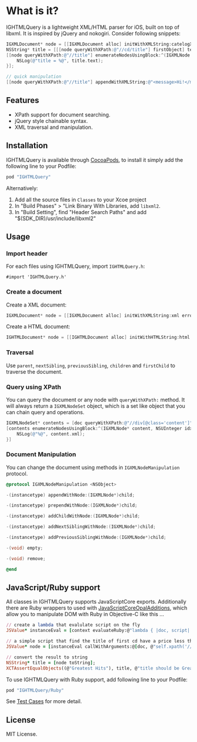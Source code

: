 # What is it?

IGHTMLQuery is a lightweight XML/HTML parser for iOS, built on top of libxml. It is inspired by jQuery and nokogiri. Consider following snippets:

```objective-c
IGXMLDocument* node = [[IGXMLDocument alloc] initWithXMLString:catelogXml error:nil];
NSString* title = [[[node queryWithXPath:@"//cd/title"] firstObject] text];
[[node queryWithXPath:@"//title"] enumerateNodesUsingBlock:^(IGXMLNode *title, NSUInteger idx, BOOL *stop) {
    NSLog(@"title = %@", title.text);
}];

// quick manipulation
[[node queryWithXPath:@"//title"] appendWithXMLString:@"<message>Hi!</message>"];
```

## Features

- XPath support for document searching.
- jQuery style chainable syntax.
- XML traversal and manipulation.

## Installation

IGHTMLQuery is available through [CocoaPods](http://cocoapods.org/), to install it simply add the following line to your Podfile:

```ruby
pod "IGHTMLQuery"
```

Alternatively:

1. Add all the source files in ```Classes``` to your Xcoe project
2. In "Build Phases" > "Link Binary With Libraries, add ```libxml2```.
3. In "Build Setting", find "Header Search Paths" and add "$(SDK_DIR)/usr/include/libxml2"

## Usage

### Import header

For each files using IGHTMLQuery, import ```IGHTMLQuery.h```:

```
#import 'IGHTMLQuery.h'
```

### Create a document

Create a XML document:

```objective-c
IGXMLDocument* node = [[IGXMLDocument alloc] initWithXMLString:xml error:nil];
```

Create a HTML document:

```objective-c
IGHTMLDocument* node = [[IGHTMLDocument alloc] initWithHTMLString:html error:nil];
```

### Traversal

Use ```parent```, ```nextSibling```, ```previousSibling```, ```children``` and ```firstChild``` to traverse the document.

### Query using XPath

You can query the document or any node with ```queryWithXPath:``` method. It will always return a ```IGXMLNodeSet``` object, which is a set like object that you can chain query and operations.

```objective-c
IGXMLNodeSet* contents = [doc queryWithXPath:@"//div[@class='content']"];
[contents enumerateNodesUsingBlock:^(IGXMLNode* content, NSUInteger idx, BOOL *stop){
    NSLog(@"%@", content.xml);
}]

```

### Document Manipulation

You can change the document using methods in ```IGXMLNodeManipulation``` protocol.

```objective-c
@protocol IGXMLNodeManipulation <NSObject>

-(instancetype) appendWithNode:(IGXMLNode*)child;

-(instancetype) prependWithNode:(IGXMLNode*)child;

-(instancetype) addChildWithNode:(IGXMLNode*)child;

-(instancetype) addNextSiblingWithNode:(IGXMLNode*)child;

-(instancetype) addPreviousSiblingWithNode:(IGXMLNode*)child;

-(void) empty;

-(void) remove;

@end

```

## JavaScript/Ruby support

All classes in IGHTMLQuery supports JavaScriptCore exports. Additionally there
are Ruby wrappers to used with [JavaScriptCoreOpalAdditions](https://github.com/siuying/JavaScriptCoreOpalAdditions), which allow you to manipulate DOM with Ruby in Objective-C like this ...

```ruby
// create a lambda that evalulate script on the fly
JSValue* instanceEval = [context evaluateRuby:@"lambda { |doc, script| XMLNode.new(doc).instance_eval(&eval(\"lambda { #{script} }\")) }"];

// a simple script that find the title of first cd have a price less than 9.0
JSValue* node = [instanceEval callWithArguments:@[doc, @"self.xpath('//cd').find {|node| node.xpath('./price').text.to_f < 9.0 }.xpath('./title').text"]];

// convert the result to string
NSString* title = [node toString];
XCTAssertEqualObjects((@"Greatest Hits"), title, @"title should be Greatest Hits");
```

To use IGHTMLQuery with Ruby support, add following line to your Podfile:

```ruby
pod "IGHTMLQuery/Ruby"
```

See [Test Cases](https://github.com/siuying/IGHTMLQuery/blob/master/IGHTMLQueryTests/IGXMLNodeRubyTests.m) for more detail.

## License

MIT License.
